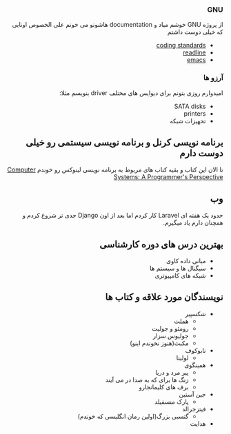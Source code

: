 
<div dir="rtl">

### GNU

از پروژه
GNU
خوشم میاد و
documentation
هاشونو می خونم علی الخصوص اونایی که خیلی دوست داشتم
- [coding standards](https://www.gnu.org/prep/standards/)
- [readline](https://tiswww.case.edu/php/chet/readline/rltop.html)
- [emacs](https://www.gnu.org/software/emacs/manual/html_node/emacs/index.html)

### آرزو ها 

امیدوارم روزی بتونم برای دیوایس های مختلف
driver
بنویسم 
مثلا:
- SATA disks
- printers
- تحهیزات شبکه

## برنامه نویسی کرنل و برنامه نویسی سیستمی رو خیلی دوست دارم 

تا الان این کتاب و بقیه کتاب های مربوط به برنامه نویسی لینوکس رو خوندم
[Computer Systems: A Programmer's Perspective](https://www.amazon.com/Computer-Systems-Programmers-Perspective-3rd/dp/013409266X)

## وب 
حدود یک هفته ای 
Laravel
کار کردم اما بعد از اون 
Django
جدی تر شروع کردم و همچنان دارم یاد میگیرم.

## بهترین درس های دوره کارشناسی
- مبانی داده کاوی
- سیگنال ها و سیستم ها
- شبکه های کامپیوتری

## نویسندگان مورد علاقه و کتاب ها
- شکسپیر
  - هملت
  - رومئو و جولیت
  - جولیوس سزار
  - مکبث(هنوز نخوندم اینو)
- نابوکوف
  - لولیتا
- همینگوی  
  - پیر مرد و دریا
  - زنگ ها برای که به صدا در می آیند
  - برف های کلیمانجارو
- جین آستین
  - پارک منسفیلد
- فیتزجرالد
  - گتسبی بزرگ(اولین رمان انگلیسی که خوندم)
- هدایت
</div>
